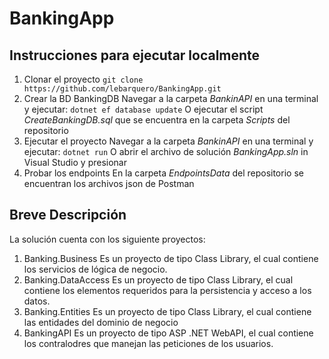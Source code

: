 # BankingApp
## Instrucciones para ejecutar localmente
1. Clonar el proyecto
   `git clone https://github.com/lebarquero/BankingApp.git`
2. Crear la BD BankingDB
   Navegar a la carpeta _BankinAPI_ en una terminal y ejecutar:
   `dotnet ef database update`
   O ejecutar el script _CreateBankingDB.sql_ que se encuentra en la carpeta _Scripts_ del repositorio
3. Ejecutar el proyecto
   Navegar a la carpeta _BankinAPI_ en una terminal y ejecutar:
   `dotnet run`
   O abrir el archivo de solución _BankingApp.sln_ in Visual Studio y presionar <F5>
4. Probar los endpoints
   En la carpeta _EndpointsData_ del repositorio se encuentran los archivos json de Postman
## Breve Descripción
La solución cuenta con los siguiente proyectos:
1. Banking.Business
   Es un proyecto de tipo Class Library, el cual contiene los servicios de lógica de negocio.
2. Banking.DataAccess
   Es un proyecto de tipo Class Library, el cual contiene los elementos requeridos para la persistencia y acceso a los datos.
3. Banking.Entities
   Es un proyecto de tipo Class Library, el cual contiene las entidades del dominio de negocio
4. BankingAPI
   Es un proyecto de tipo ASP .NET WebAPI, el cual contiene los contralodres que manejan las peticiones de los usuarios.
